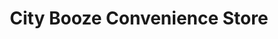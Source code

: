---
title: "City Booze Convenience Store"
url: /dundee/city-booze-convenience-store/
shop: convenience
---